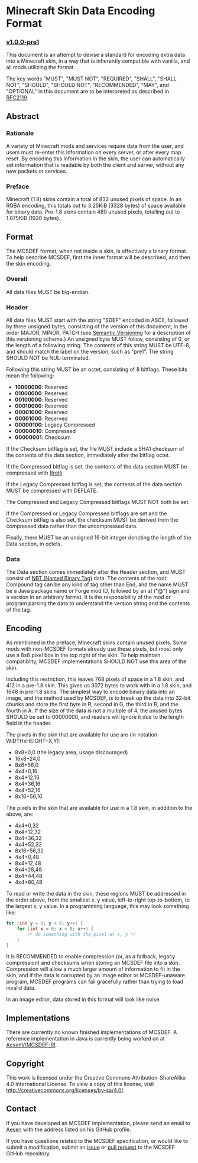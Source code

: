 # Minecraft Skin Data Encoding Format
### [v1.0.0-pre1](http://semver.org)
This document is an attempt to devise a standard for encoding extra data into a Minecraft skin, in a way that is inherently compatible with vanilla, and all mods utilizing the format.

   The key words "MUST", "MUST NOT", "REQUIRED", "SHALL", "SHALL NOT",
   "SHOULD", "SHOULD NOT", "RECOMMENDED", "MAY", and "OPTIONAL" in this
   document are to be interpreted as described in [RFC2119](https://tools.ietf.org/html/rfc2119).

## Abstract
### Rationale
A variety of Minecraft mods and services require data from the user, and users must re-enter this information on every server, or after every map reset. By encoding this information in the skin, the user can automatically set information that is readable by both the client and server, without any new packets or services.

### Preface
Minecraft (1.8) skins contain a total of 832 unused pixels of space. In an RGBA encoding, this totals out to 3.25KiB (3328 bytes) of space available for binary data. Pre-1.8 skins contain 480 unused pixels, totalling out to 1.875KiB (1920 bytes).

## Format
The MCSDEF format, when not inside a skin, is effectively a binary format. To help describe MCSDEF, first the inner format will be described, and then the skin encoding.
### Overall
All data files MUST be big-endian.
### Header
All data files MUST start with the string "SDEF" encoded in ASCII, followed by three unsigned bytes, consisting of the version of this document, in the order MAJOR, MINOR, PATCH (see [Semantic Versioning](http://semver.org/) for a description of this versioning scheme.) An unsigned byte MUST follow, consisting of 0, or the length of a following string. The contents of this string MUST be UTF-8, and should match the label on the version, such as "pre1". The string SHOULD NOT be NUL-terminated.

Following this string MUST be an octet, consisting of 8 bitflags. These bits mean the following:

 - **10000000**: Reserved
 - **01000000**: Reserved
 - **00100000**: Reserved
 - **00010000**: Reserved
 - **00001000**: Reserved
 - **00001000**: Reserved
 - **00000100**: Legacy Compressed
 - **00000010**: Compressed
 - **00000001**: Checksum

If the Checksum bitflag is set, the file MUST include a SHA1 checksum of the contents of the data section, immediately after the bitflag octet.

If the Compressed bitflag is set, the contents of the data section MUST be compressed with [Brotli](http://www.ietf.org/id/draft-alakuijala-brotli-04.txt).

If the Legacy Compressed bitflag is set, the contents of the data section MUST be compressed with DEFLATE.

The Compressed and Legacy Compressed bitflags MUST NOT both be set.

If the Compressed or Legacy Compressed bitflags are set and the Checksum bitflag is also set, the checksum MUST be derived from the compressed data rather than the uncompressed data.

Finally, there MUST be an unsigned 16-bit integer denoting the length of the Data section, in octets.

### Data
The Data section comes immediately after the Header section, and MUST consist of [NBT (Named Binary Tag)](http://wiki.vg/NBT) data.
The contents of the root Compound tag can be any kind of tag other than End, and the name MUST be a Java package name or Forge mod ID, followed by an at ("@") sign and a version in an arbitrary format. It is the responsibility of the mod or program parsing the data to understand the version string and the contents of the tag.

## Encoding
As mentioned in the preface, Minecraft skins contain unused pixels. Some mods with non-MCSDEF formats already use these pixels, but most only use a 8x8 pixel box in the top right of the skin. To help maintain compatiblity, MCSDEF implementations SHOULD NOT use this area of the skin.

Including this restriction, this leaves 768 pixels of space in a 1.8 skin, and 412 in a pre-1.8 skin. This gives us 3072 bytes to work with in a 1.8 skin, and 1648 in pre-1.8 skins.
The simplest way to encode binary data into an image, and the method used by MCSDEF, is to break up the data into 32-bit chunks and store the first byte in R, second in G, the third in B, and the fourth in A. If the size of the data is not a multiple of 4, the unused bytes SHOULD be set to 00000000, and readers will ignore it due to the length field in the header.

The pixels in the skin that are available for use are (in notation WIDTHxHEIGHT+X,Y):
 - 8x8+0,0 (the legacy area, usage discouraged)
 - 16x8+24,0
 - 8x8+56,0
 - 4x4+0,16
 - 8x4+12,16
 - 8x4+36,16
 - 4x4+52,16
 - 8x16+56,16
 
The pixels in the skin that are available for use in a 1.8 skin, in addition to the above, are:
 - 4x4+0,32
 - 8x4+12,32
 - 8x4+36,32
 - 4x4+52,32
 - 8x16+56,32
 - 4x4+0,48
 - 8x4+12,48
 - 8x4+28,48
 - 8x4+44,48
 - 4x4+60,48

To read or write the data in the skin, these regions MUST be addressed in the order above, from the smallest x, y value, left-to-right top-to-bottom, to the largest x, y value. In a programming language, this may look something like:

```java
for (int y = 0; y < 8; y++) {
	for (int x = 0; x < 8; x++) {
		/* do something with the pixel at x, y */
	}
}

```

It is RECOMMENDED to enable compression (or, as a fallback, legacy compression) and checksums when storing an MCSDEF file into a skin. Compression will allow a much larger amount of information to fit in the skin, and if the data is corrupted by an image editor or MCSDEF-unaware program, MCSDEF programs can fail gracefully rather than trying to load invalid data.

In an image editor, data stored in this format will look like noise.

## Implementations
There are currently no known finished implementations of MCSDEF. A reference implementation in Java is currently being worked on at [AesenV/MCSDEF-RI](https://github.com/AesenV/MCSDEF-RI).

## Copyright
This work is licensed under the Creative Commons Attribution-ShareAlike 4.0 International License.
To view a copy of this license, visit http://creativecommons.org/licenses/by-sa/4.0/.

## Contact
If you have developed an MCSDEF implementation, please send an email to [Aesen](https://github.com/AesenV) with the address listed on his GitHub profile.

If you have questions related to the MCSDEF specification, or would like to submit a modification, submit an [issue](https://github.com/AesenV/MCSDEF/issues) or [pull request](https://github.com/AesenV/MCSDEF/pulls) to the MCSDEF GitHub repository.
